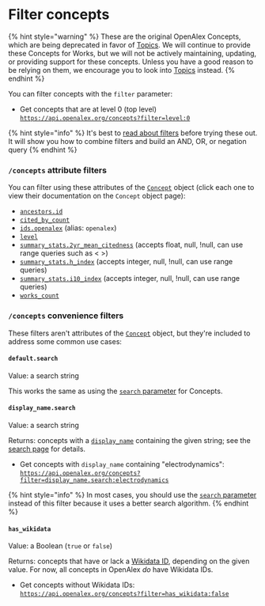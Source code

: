 # Filter concepts

{% hint style="warning" %}
These are the original OpenAlex Concepts, which are being deprecated in favor of [Topics](../topics/README.md). We will continue to provide these Concepts for Works, but we will not be actively maintaining, updating, or providing support for these concepts. Unless you have a good reason to be relying on them, we encourage you to look into [Topics](../topics/README.md) instead.
{% endhint %}

You can filter concepts with the `filter` parameter:

* Get concepts that are at level 0 (top level)\
  [`https://api.openalex.org/concepts?filter=level:0`](https://api.openalex.org/concepts?filter=level:0)

{% hint style="info" %}
It's best to [read about filters](../../how-to-use-the-api/get-lists-of-entities/filter-entity-lists.md) before trying these out. It will show you how to combine filters and build an AND, OR, or negation query
{% endhint %}

### `/concepts` attribute filters

You can filter using these attributes of the [`Concept`](../concepts/concept-object.md) object (click each one to view their documentation on the `Concept` object page):

* [`ancestors.id`](../concepts/concept-object.md#ancestors)
* [`cited_by_count`](../concepts/concept-object.md#cited\_by\_count)
* [`ids.openalex`](../concepts/concept-object.md#ids) (alias: `openalex`)
* [`level`](../concepts/concept-object.md#level)
* [`summary_stats.2yr_mean_citedness`](../concepts/concept-object.md#summary\_stats) (accepts float, null, !null, can use range queries such as < >)
* [`summary_stats.h_index`](../concepts/concept-object.md#summary\_stats) (accepts integer, null, !null, can use range queries)
* [`summary_stats.i10_index`](../concepts/concept-object.md#summary\_stats) (accepts integer, null, !null, can use range queries)
* [`works_count`](../concepts/concept-object.md#works\_count)

### `/concepts` convenience filters

These filters aren't attributes of the [`Concept`](../concepts/concept-object.md) object, but they're included to address some common use cases:

#### `default.search`

Value: a search string

This works the same as using the [`search` parameter](../concepts/search-concepts.md#search-concepts) for Concepts.

#### `display_name.search`

Value: a search string

Returns: concepts with a [`display_name`](../concepts/concept-object.md#display\_name) containing the given string; see the [search page](../concepts/search-concepts.md#search-a-specific-field) for details.

* Get concepts with `display_name` containing "electrodynamics":\
  [`https://api.openalex.org/concepts?filter=display_name.search:electrodynamics`](https://api.openalex.org/concepts?filter=display\_name.search:electrodynamics)

{% hint style="info" %}
In most cases, you should use the [`search` parameter](../concepts/search-concepts.md#concepts-full-search) instead of this filter because it uses a better search algorithm.
{% endhint %}

#### `has_wikidata`

Value: a Boolean (`true` or `false`)

Returns: concepts that have or lack a [Wikidata ID](../concepts/concept-object.md#wikidata), depending on the given value. For now, all concepts in OpenAlex _do_ have Wikidata IDs.

* Get concepts without Wikidata IDs:\
  [`https://api.openalex.org/concepts?filter=has_wikidata:false`](https://api.openalex.org/concepts?filter=has\_wikidata:false)
